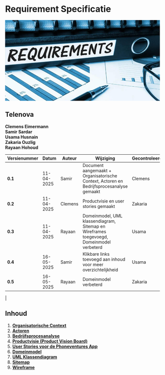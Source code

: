 # Requirement Specificatie

![Requirements](Requirements.png)

## Telenova
**Clemens Eimermann**  
**Samir Sardar**  
**Usama Husnain**  
**Zakaria Ouzlig**  
**Rayaan Hohoud**


| Versienummer | Datum       | Auteur   | Wijziging                                                                 | Gecontroleerd |
|--------------|-------------|----------|---------------------------------------------------------------------------|---------------|
| **0.1**      | 11-04-2025  | Samir    | Document aangemaakt + Organisatorische Context, Actoren en Bedrijfsprocesanalyse gemaakt | Clemens       |
| **0.2**      | 11-04-2025  | Clemens  | Productvisie en user stories gemaakt                                      | Zakaria       |
| **0.3**      | 11-04-2025  | Rayaan   | Domeinmodel, UML klassendiagram, Sitemap en Wireframes toegevoegd, Domeinmodel verbeterd | Usama         |
| **0.4**      | 16-05-2025  | Samir   | Klikbare links toevoegd aan inhoud voor meer overzichtelijkheid | Usama         |
| **0.5**      | 16-05-2025  | Rayaan   | Domeinmodel verbeterd | Zakaria

|
## Inhoud
1. [**Organisatorische Context**](./1_Organisatorische_Context.md)
2. [**Actoren**](./2_Actoren.md) 
3. [**Bedrijfsprocesanalyse**](./3_Bedrijfsprocesanalyse.md)  
4. [**Productvisie (Product Vision Board)**](./4_Productvisie.md)  
5. [**User Stories voor de Phoneventures App**](./5_User_Stories.md)  
6. [**Domeinmodel**](./6_Domeinmodel.md)  
7. [**UML Klassendiagram**](./7_UML_Klassendiagram.md)  
8. [**Sitemap**](./8_Sitemap.md)  
9. [**Wireframe**](./9_Wireframe.md)

